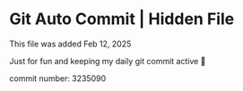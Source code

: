 # Git Auto Commit | Hidden File

This file was added Feb 12, 2025

Just for fun and keeping my daily git commit active 🤪

commit number: 3235090
